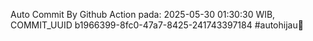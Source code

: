 Auto Commit By Github Action pada: 2025-05-30 01:30:30 WIB, COMMIT_UUID b1966399-8fc0-47a7-8425-241743397184 #autohijau🗿
